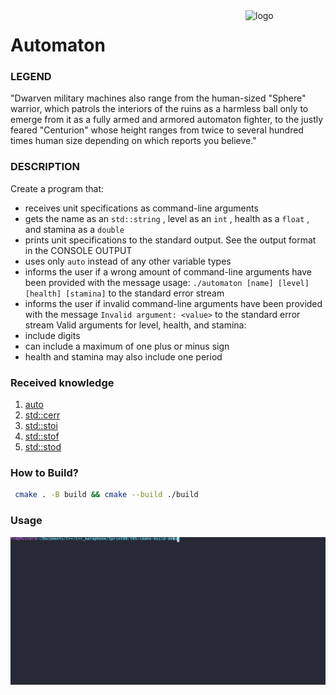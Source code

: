<img src="https://static.wikia.nocookie.net/skyrim_gamepedia/images/2/2e/Calcelmo.png/revision/latest/scale-to-width-down/244?cb=20120320153545" align="right" alt="logo" height="" width="128px">


# Automaton

### LEGEND

"Dwarven military machines also range from the human-sized "Sphere" warrior, which patrols
the interiors of the ruins as a harmless ball only to emerge from it as a fully armed
and armored automaton fighter, to the justly feared "Centurion" whose height ranges from
twice to several hundred times human size depending on which reports you believe."

### DESCRIPTION

Create a program that:
* receives unit specifications as command-line arguments
* gets the name as an `std::string` , level as an `int` , health as a `float` , and stamina
as a `double`
* prints unit specifications to the standard output. See the output format in the
CONSOLE OUTPUT
* uses only `auto` instead of any other variable types
* informs the user if a wrong amount of command-line arguments have been provided with
the message usage: `./automaton [name] [level] [health] [stamina]` to the standard
error stream
* informs the user if invalid command-line arguments have been provided with the
message
`Invalid argument: <value>` to the standard error stream
Valid arguments for level, health, and stamina:
* include digits
* can include a maximum of one plus or minus sign
* health and stamina may also include one period

### Received knowledge
1. [auto](https://docs.microsoft.com/en-us/cpp/cpp/auto-cpp?view=msvc-160)
2. [std::cerr](https://en.cppreference.com/w/cpp/io/cerr)
3. [std::stoi](https://en.cppreference.com/w/cpp/string/basic_string/stoi)
4. [std::stof](https://en.cppreference.com/w/cpp/string/basic_string/stof)
5. [std::stod](https://en.cppreference.com/w/cpp/string/basic_string/stod)

### How to Build?
```bash
 cmake . -B build && cmake --build ./build
 ```

### Usage
![Usage](.local/usage.svg)